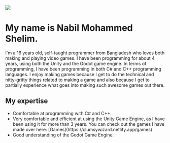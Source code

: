 <img src="https://user-images.githubusercontent.com/66183221/127777226-15e86447-8810-4ed9-a0a8-213b595bb5fb.png"></img>

<h1>My name is Nabil Mohammed Shelim.</h1>

I'm a 16 years old, self-taught programmer from Bangladesh who loves both making and playing video games. I have been programming for about 4 years, using both the Unity and the Godot game engine. In terms of programming, I have been programming in both C# and C++ programming languages. I enjoy making games because I get to do the technical and nitty-gritty things related to making a game and also because I get to partially experience what goes into making such awesome games out there.

<h2>My expertise</h2>
<ul>
<li>Comfortable at programming with C# and C++.</i>

<li>Very comfortable and efficient at using the Unity Game Engine, as I have been using it for more than 3 years. You can check out the games I have made over here: [Games](https://clumsywizard.netlify.app/games)</i>

<li>Good understanding of the Godot Game Engine.</i>
 </ul>
